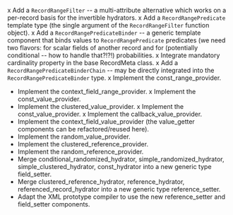x Add a `RecordRangeFilter` -- a multi-attribute alternative which works on a per-record basis for the invertible hydrators.
x Add a `RecordRangePredicate` template type (the single argument of the `RecordRangeFilter` function object).
x Add a `RecordRangePredicateBinder` -- a generic template component that binds values to `RecordRangePredicate` predicates (we need two flavors: for scalar fields of another record and for (potentially conditional -- how to handle that?!?!) probabilities.
x Integrate mandatory cardinality property in the base RecordMeta class.
x Add a `RecordRangePredicateBinderChain` -- may be directly integrated into the `RecordRangePredicateBinder` type. 
x Implement the const_range_provider.
* Implement the context_field_range_provider.
x Implement the const_value_provider.
* Implement the clustered_value_provider.
x Implement the const_value_provider.
x Implement the callback_value_provider.
* Implement the context_field_value_provider (the value_getter components can be refactored/reused here).
* Implement the random_value_provider.
* Implement the clustered_reference_provider.
* Implement the random_reference_provider.
* Merge conditional_randomized_hydrator, simple_randomized_hydrator, simple_clustered_hydrator, const_hydrator into a new generic type field_setter.
* Merge clustered_reference_hydrator, reference_hydrator, referenced_record_hydrator into a new generic type reference_setter.
* Adapt the XML prototype compiler to use the new reference_setter and field_setter components.
